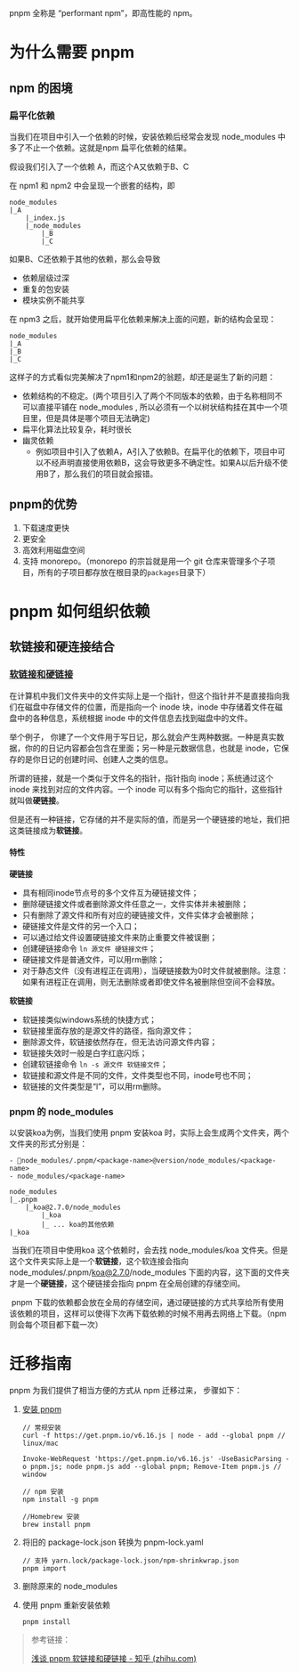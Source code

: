 

pnpm 全称是 “performant npm”，即高性能的 npm。





# 为什么需要 pnpm



##  npm 的困境



### 扁平化依赖

当我们在项目中引入一个依赖的时候，安装依赖后经常会发现 node_modules 中多了不止一个依赖。这就是npm 扁平化依赖的结果。



假设我们引入了一个依赖 A，而这个A又依赖于B、C

在 npm1 和 npm2 中会呈现一个嵌套的结构，即

```
node_modules
|_A
	|_index.js
	|_node_modules
		|_B
		|_C
```

如果B、C还依赖于其他的依赖，那么会导致

- 依赖层级过深
- 重复的包安装
- 模块实例不能共享





在 npm3 之后，就开始使用扁平化依赖来解决上面的问题，新的结构会呈现：

```
node_modules
|_A
|_B
|_C
```

这样子的方式看似完美解决了npm1和npm2的翁题，却还是诞生了新的问题：

- 依赖结构的不稳定。(两个项目引入了两个不同版本的依赖，由于名称相同不可以直接平铺在 node_modules , 所以必须有一个以树状结构挂在其中一个项目里，但是具体是哪个项目无法确定)
- 扁平化算法比较复杂，耗时很长
- 幽灵依赖
    - 例如项目中引入了依赖A，A引入了依赖B。在扁平化的依赖下，项目中可以不经声明直接使用依赖B，这会导致更多不确定性。如果A以后升级不使用B了，那么我们的项目就会报错。







## pnpm的优势



1. 下载速度更快
2. 更安全
3. 高效利用磁盘空间
4. 支持 monorepo。（monorepo 的宗旨就是用一个 git 仓库来管理多个子项目，所有的子项目都存放在根目录的`packages`目录下）


# pnpm 如何组织依赖



## 软链接和硬连接结合



### [软链接和硬链接](https://zhuanlan.zhihu.com/p/442133074)

在计算机中我们文件夹中的文件实际上是一个指针，但这个指针并不是直接指向我们在磁盘中存储文件的位置，而是指向一个 inode 块，inode 中存储着文件在磁盘中的各种信息，系统根据 inode 中的文件信息去找到磁盘中的文件。

举个例子， 你建了一个文件用于写日记，那么就会产生两种数据。一种是真实数据，你的的日记内容都会包含在里面；另一种是元数据信息，也就是 inode，它保存的是你日记的创建时间、创建人之类的信息。

所谓的链接，就是一个类似于文件名的指针，指针指向 inode；系统通过这个 inode 来找到对应的文件内容。一个 inode 可以有多个指向它的指针，这些指针就叫做**硬链接**。

但是还有一种链接，它存储的并不是实际的值，而是另一个硬链接的地址，我们把这类链接成为**软链接**。


#### 特性

**硬链接**

- 具有相同inode节点号的多个文件互为硬链接文件；
- 删除硬链接文件或者删除源文件任意之一，文件实体并未被删除；
- 只有删除了源文件和所有对应的硬链接文件，文件实体才会被删除；
- 硬链接文件是文件的另一个入口；
- 可以通过给文件设置硬链接文件来防止重要文件被误删；
- 创建硬链接命令 `ln 源文件 硬链接文件`；
- 硬链接文件是普通文件，可以用rm删除；
- 对于静态文件（没有进程正在调用），当硬链接数为0时文件就被删除。注意：如果有进程正在调用，则无法删除或者即使文件名被删除但空间不会释放。

**软链接**

- 软链接类似windows系统的快捷方式；
- 软链接里面存放的是源文件的路径，指向源文件；
- 删除源文件，软链接依然存在，但无法访问源文件内容；
- 软链接失效时一般是白字红底闪烁；
- 创建软链接命令 `ln -s 源文件 软链接文件`；
- 软链接和源文件是不同的文件，文件类型也不同，inode号也不同；
- 软链接的文件类型是“l”，可以用rm删除。





### pnpm 的 node_modules



以安装koa为例，当我们使用 pnpm 安装koa 时，实际上会生成两个文件夹，两个文件夹的形式分别是：


```
- node_modules/.pnpm/<package-name>@version/node_modules/<package-name>
- node_modules/<package-name>
```



```
node_modules
|_.pnpm
	|_koa@2.7.0/node_modules
		|_koa
		|_ ... koa的其他依赖
|_koa
```



​	当我们在项目中使用koa 这个依赖时，会去找 node_modules/koa 文件夹。但是这个文件夹实际上是一个**软链接**，这个软连接会指向 node_modules/.pnpm/koa@2.7.0/node_modules 下面的内容，这下面的文件夹才是一个**硬链接**，这个硬链接会指向 pnpm 在全局创建的存储空间。

​	pnpm 下载的依赖都会放在全局的存储空间，通过硬链接的方式共享给所有使用该依赖的项目，这样可以使得下次再下载依赖的时候不用再去网络上下载。（npm 则会每个项目都下载一次）



# 迁移指南



pnpm 为我们提供了相当方便的方式从 npm 迁移过来， 步骤如下：

1. [安装 pnpm](https://www.pnpm.cn/installation)

    ```
    // 常规安装
    curl -f https://get.pnpm.io/v6.16.js | node - add --global pnpm // linux/mac
    
    Invoke-WebRequest 'https://get.pnpm.io/v6.16.js' -UseBasicParsing -o pnpm.js; node pnpm.js add --global pnpm; Remove-Item pnpm.js // window
    
    // npm 安装
    npm install -g pnpm
    
    //Homebrew 安装
    brew install pnpm
    ```

    

2. 将旧的 package-lock.json 转换为 pnpm-lock.yaml

    ```
    // 支持 yarn.lock/package-lock.json/npm-shrinkwrap.json
    pnpm import
    ```

    

3. 删除原来的 node_modules

4. 使用 pnpm 重新安装依赖

    ```
    pnpm install
    ```

    





> 参考链接：
>
> [浅谈 pnpm 软链接和硬链接 - 知乎 (zhihu.com)](https://zhuanlan.zhihu.com/p/442133074)





